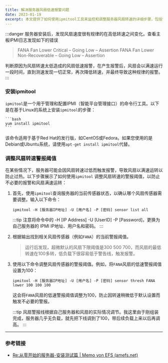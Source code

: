 ```yaml
---
title: 解决服务器风扇低速报警问题
date: 2023-01-19
excerpt: 本文提供了如何使用ipmitool工具来监控和调整服务器风扇转速的详细步骤，包括安装ipmitool、调整风扇转速警报阈值，避免因风扇低速报警导致的不必要警报和风扇满速运转。
---
```


:::danger
服务器安装后，发现风扇速度很有规律的在高低转速之间变化。查看主板IPMI日志发现如下的错误

> FANA Fan Lower Critical – Going Low – Assertion FANA Fan Lower Non-Recoverable – Going Low – Assertion

判断原因为风扇转速太低造成的风扇低速报警，在产生报警后，风扇会以满速运行一段时间，直到测速发现一切正常，再次降低转速，并最终导致这种规律的报警。
:::

### 安装ipmitool

`ipmitool`是一个用于管理和配置IPMI（智能平台管理接口）的命令行工具。以下是在基于Linux的系统上安装`ipmitool`的步骤：

    ```bash
    yum install ipmitool
    ```

该命令适用于基于Red Hat的发行版，如CentOS或Fedora。如果您使用的是Debian或Ubuntu系统，请使用`apt-get install ipmitool`代替。

### 调整风扇转速警报阈值

在某些情况下，服务器可能会因风扇转速过低而触发报警，导致风扇以满速运转以防止过热。以下步骤展示了如何使用`ipmitool`
调整风扇转速的警报阈值，以防止不必要的报警和风扇满速运转：

1. 首先，使用`ipmitool`查询服务器的当前传感器状态，以确认哪个风扇传感器需要调整。输入以下命令：
    ```shell
    ipmitool -H [服务器IP地址] -U [用户名] -P [密码] sensor list all
    ```

   :::tip
   注意将命令中的 -H [IP Address] -U [UserID] -P [Password]，更换为自己服务器的 IPMI IP地址、用户名和密码。
   :::

2. 根据输出找到相关风扇传感器（例如`FANA`）的当前警报阈值。
   
   > 运行后发现，超微默认的风扇下限阈值是300 500 700，而风扇的最低转速在100多转，低负载下很容易低于警告线，触发报警。

3. 使用以下命令调整风扇传感器的警报阈值。例如，将`FANA`风扇的低速警报阈值设置为100：
    ```shell
    ipmitool -H [服务器IP地址] -U [用户名] -P [密码] sensor thresh FANA lower 100 100 100
    ```
   这会将`FANA`风扇的低速警报阈值调整为100，防止因转速稍微低于默认设置而触发不必要的警报。

   :::tip
   风扇警报线根据自己服务器和风扇的实际情况调节。我这里由于刚组装完成，服务器几乎无负载，就先把下线调到了100，带后续负载上来以后再调高。
   :::
---

### 参考链接

- [Re:从零开始的服务器-安装测试篇 | Memo von EFS (amefs.net)](https://amefs.net/archives/1057.html)